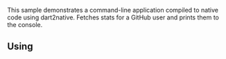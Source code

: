 This sample demonstrates a command-line application compiled to native code using
dart2native. Fetches stats for a GitHub user and
prints them to the console.

## Using

